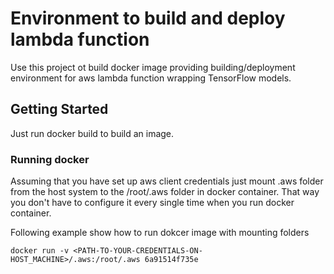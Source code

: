 # Environment to build and deploy lambda function 

Use this project ot build docker image providing building/deployment
environment for aws lambda function wrapping TensorFlow models.

## Getting Started

Just run docker build to build an image.

### Running docker

Assuming that you have set up aws client credentials just mount .aws folder
from the host system to the /root/.aws folder in docker container. That
way you don't have to configure it every single time when you run docker
container.

Following example show how to run dokcer image with mounting folders 

```
docker run -v <PATH-TO-YOUR-CREDENTIALS-ON-HOST_MACHINE>/.aws:/root/.aws 6a91514f735e
```